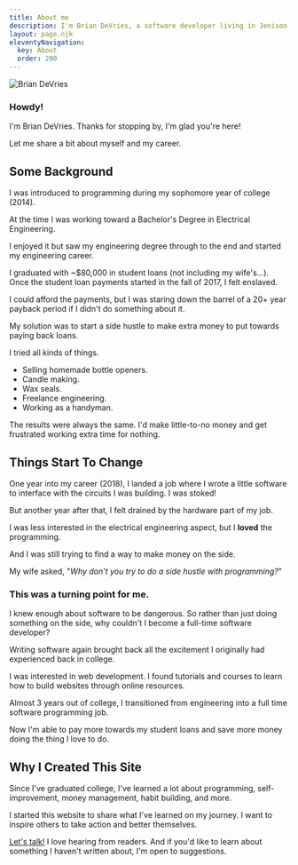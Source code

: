 ```yaml
---
title: About me
description: I'm Brian DeVries, a software developer living in Jenison, Michigan. I'm originally from Loveland, Colorado.
layout: page.njk
eleventyNavigation:
  key: About
  order: 200
---
```


![Brian DeVries](/images/briandevries.jpg)

### Howdy!

I'm Brian DeVries. Thanks for stopping by, I'm glad you're here!

Let me share a bit about myself and my career.

## Some Background

I was introduced to programming during my sophomore year of college (2014).

At the time I was working toward a Bachelor's Degree in Electrical Engineering.

I enjoyed it but saw my engineering degree through to the end and started my engineering career.

I graduated with ~$80,000 in student loans (not including my wife's...). Once the student loan payments started in the fall of 2017, I felt enslaved.

I could afford the payments, but I was staring down the barrel of a 20+ year payback period if I didn't do something about it.

My solution was to start a side hustle to make extra money to put towards paying back loans.

I tried all kinds of things.

- Selling homemade bottle openers.
- Candle making.
- Wax seals.
- Freelance engineering.
- Working as a handyman.

The results were always the same. I'd make little-to-no money and get frustrated working extra time for nothing.

## Things Start To Change

One year into my career (2018), I landed a job where I wrote a little software to interface with the circuits I was building. I was stoked!

But another year after that, I felt drained by the hardware part of my job.

I was less interested in the electrical engineering aspect, but I **loved** the programming.

And I was still trying to find a way to make money on the side.

My wife asked, "_Why don't you try to do a side hustle with programming?_"

### This was a turning point for me.

I knew enough about software to be dangerous. So rather than just doing something on the side, why couldn't I become a full-time software developer?

Writing software again brought back all the excitement I originally had experienced back in college.

I was interested in web development. I found tutorials and courses to learn how to build websites through online resources.

Almost 3 years out of college, I transitioned from engineering into a full time software programming job.

Now I'm able to pay more towards my student loans and save more money doing the thing I love to do.

## Why I Created This Site

Since I've graduated college, I've learned a lot about programming, self-improvement, money management, habit building, and more.

I started this website to share what I've learned on my journey. I want to inspire others to take action and better themselves.

[Let's talk!](/contact) I love hearing from readers. And if you'd like to learn about something I haven't written about, I'm open to suggestions.
